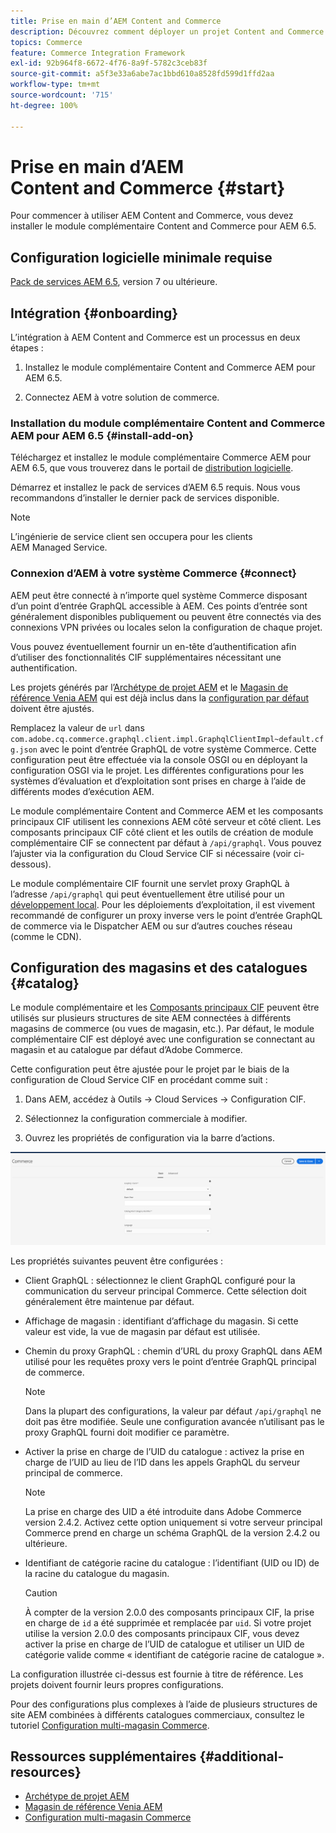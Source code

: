 ```yaml
---
title: Prise en main d’AEM Content and Commerce
description: Découvrez comment déployer un projet Content and Commerce AEM.
topics: Commerce
feature: Commerce Integration Framework
exl-id: 92b964f8-6672-4f76-8a9f-5782c3ceb83f
source-git-commit: a5f3e33a6abe7ac1bbd610a8528fd599d1ffd2aa
workflow-type: tm+mt
source-wordcount: '715'
ht-degree: 100%

---
```


# Prise en main d’AEM Content and Commerce {#start}

Pour commencer à utiliser AEM Content and Commerce, vous devez installer le module complémentaire Content and Commerce pour AEM 6.5.

## Configuration logicielle minimale requise

[Pack de services AEM 6.5](https://experience.adobe.com/#/downloads/content/software-distribution/en/aem.html), version 7 ou ultérieure.

## Intégration {#onboarding}

L’intégration à AEM Content and Commerce est un processus en deux étapes :

1. Installez le module complémentaire Content and Commerce AEM pour AEM 6.5.

2. Connectez AEM à votre solution de commerce.

### Installation du module complémentaire Content and Commerce AEM pour AEM 6.5 {#install-add-on}

Téléchargez et installez le module complémentaire Commerce AEM pour AEM 6.5, que vous trouverez dans le portail de [distribution logicielle](https://experience.adobe.com/#/downloads/content/software-distribution/en/aem.html).

Démarrez et installez le pack de services d’AEM 6.5 requis. Nous vous recommandons d’installer le dernier pack de services disponible.

>[!NOTE]
>
>L’ingénierie de service client sen occupera pour les clients AEM Managed Service.

### Connexion d’AEM à votre système Commerce {#connect}

AEM peut être connecté à n’importe quel système Commerce disposant d’un point d’entrée GraphQL accessible à AEM. Ces points d’entrée sont généralement disponibles publiquement ou peuvent être connectés via des connexions VPN privées ou locales selon la configuration de chaque projet.

Vous pouvez éventuellement fournir un en-tête d’authentification afin d’utiliser des fonctionnalités CIF supplémentaires nécessitant une authentification.

Les projets générés par l’[Archétype de projet AEM](https://github.com/adobe/aem-project-archetype) et le [Magasin de référence Venia AEM](https://github.com/adobe/aem-cif-guides-venia) qui est déjà inclus dans la [configuration par défaut](https://github.com/adobe/aem-cif-guides-venia/blob/main/ui.config/src/main/content/jcr_root/apps/venia/osgiconfig/config/com.adobe.cq.commerce.graphql.client.impl.GraphqlClientImpl~default.cfg.json) doivent être ajustés.

Remplacez la valeur de `url` dans `com.adobe.cq.commerce.graphql.client.impl.GraphqlClientImpl~default.cfg.json` avec le point d’entrée GraphQL de votre système Commerce. Cette configuration peut être effectuée via la console OSGI ou en déployant la configuration OSGI via le projet. Les différentes configurations pour les systèmes d’évaluation et d’exploitation sont prises en charge à l’aide de différents modes d’exécution AEM.

Le module complémentaire Content and Commerce AEM et les composants principaux CIF utilisent les connexions AEM côté serveur et côté client. Les composants principaux CIF côté client et les outils de création de module complémentaire CIF se connectent par défaut à `/api/graphql`. Vous pouvez l’ajuster via la configuration du Cloud Service CIF si nécessaire (voir ci-dessous).

Le module complémentaire CIF fournit une servlet proxy GraphQL à l’adresse `/api/graphql` qui peut éventuellement être utilisé pour un [développement local](develop.md). Pour les déploiements d’exploitation, il est vivement recommandé de configurer un proxy inverse vers le point d’entrée GraphQL de commerce via le Dispatcher AEM ou sur d’autres couches réseau (comme le CDN).

## Configuration des magasins et des catalogues {#catalog}

Le module complémentaire et les [Composants principaux CIF](https://github.com/adobe/aem-core-cif-components) peuvent être utilisés sur plusieurs structures de site AEM connectées à différents magasins de commerce (ou vues de magasin, etc.). Par défaut, le module complémentaire CIF est déployé avec une configuration se connectant au magasin et au catalogue par défaut d’Adobe Commerce.

Cette configuration peut être ajustée pour le projet par le biais de la configuration de Cloud Service CIF en procédant comme suit :

1. Dans AEM, accédez à Outils -> Cloud Services -> Configuration CIF.

2. Sélectionnez la configuration commerciale à modifier.

3. Ouvrez les propriétés de configuration via la barre d’actions.

![Configuration des Cloud Services CIF](/help/commerce/cif/assets/cif-cloud-service-config.png)

Les propriétés suivantes peuvent être configurées :

- Client GraphQL : sélectionnez le client GraphQL configuré pour la communication du serveur principal Commerce. Cette sélection doit généralement être maintenue par défaut.
- Affichage de magasin : identifiant d’affichage du magasin. Si cette valeur est vide, la vue de magasin par défaut est utilisée.
- Chemin du proxy GraphQL : chemin d’URL du proxy GraphQL dans AEM utilisé pour les requêtes proxy vers le point d’entrée GraphQL principal de commerce.

   >[!NOTE]
   >
   >Dans la plupart des configurations, la valeur par défaut `/api/graphql` ne doit pas être modifiée. Seule une configuration avancée n’utilisant pas le proxy GraphQL fourni doit modifier ce paramètre.

- Activer la prise en charge de l’UID du catalogue : activez la prise en charge de l’UID au lieu de l’ID dans les appels GraphQL du serveur principal de commerce.

   >[!NOTE]
   >
   >La prise en charge des UID a été introduite dans Adobe Commerce version 2.4.2. Activez cette option uniquement si votre serveur principal Commerce prend en charge un schéma GraphQL de la version 2.4.2 ou ultérieure.

- Identifiant de catégorie racine du catalogue : l’identifiant (UID ou ID) de la racine du catalogue du magasin.

   >[!CAUTION]
   >
   >À compter de la version 2.0.0 des composants principaux CIF, la prise en charge de `id` a été supprimée et remplacée par `uid`. Si votre projet utilise la version 2.0.0 des composants principaux CIF, vous devez activer la prise en charge de l’UID de catalogue et utiliser un UID de catégorie valide comme « identifiant de catégorie racine de catalogue ».

La configuration illustrée ci-dessus est fournie à titre de référence. Les projets doivent fournir leurs propres configurations.

Pour des configurations plus complexes à l’aide de plusieurs structures de site AEM combinées à différents catalogues commerciaux, consultez le tutoriel [Configuration multi-magasin Commerce](configuring/multi-store-setup.md).

## Ressources supplémentaires {#additional-resources}

- [Archétype de projet AEM](https://github.com/adobe/aem-project-archetype)
- [Magasin de référence Venia AEM](https://github.com/adobe/aem-cif-guides-venia)
- [Configuration multi-magasin Commerce](configuring/multi-store-setup.md)
